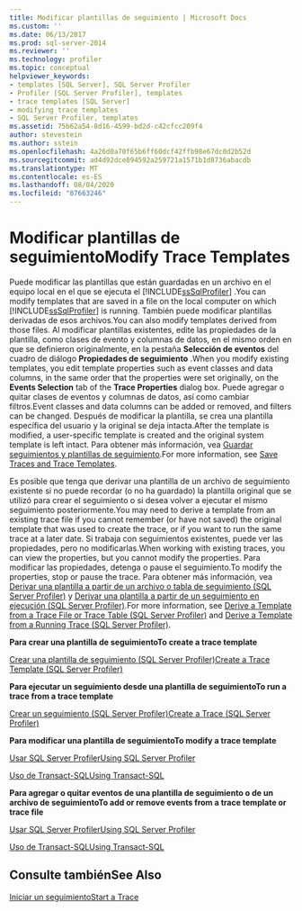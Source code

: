 ```yaml
---
title: Modificar plantillas de seguimiento | Microsoft Docs
ms.custom: ''
ms.date: 06/13/2017
ms.prod: sql-server-2014
ms.reviewer: ''
ms.technology: profiler
ms.topic: conceptual
helpviewer_keywords:
- templates [SQL Server], SQL Server Profiler
- Profiler [SQL Server Profiler], templates
- trace templates [SQL Server]
- modifying trace templates
- SQL Server Profiler, templates
ms.assetid: 75b62a54-8d16-4599-bd2d-c42cfcc209f4
author: stevestein
ms.author: sstein
ms.openlocfilehash: 4a26d0a70f65b6ff60dcf42ffb98e67dc0d2b52d
ms.sourcegitcommit: ad4d92dce894592a259721a1571b1d8736abacdb
ms.translationtype: MT
ms.contentlocale: es-ES
ms.lasthandoff: 08/04/2020
ms.locfileid: "87663246"
---
```

# <a name="modify-trace-templates"></a><span data-ttu-id="f9eed-102">Modificar plantillas de seguimiento</span><span class="sxs-lookup"><span data-stu-id="f9eed-102">Modify Trace Templates</span></span>
  <span data-ttu-id="f9eed-103">Puede modificar las plantillas que están guardadas en un archivo en el equipo local en el que se ejecuta el [!INCLUDE[ssSqlProfiler](../../includes/sssqlprofiler-md.md)] .</span><span class="sxs-lookup"><span data-stu-id="f9eed-103">You can modify templates that are saved in a file on the local computer on which [!INCLUDE[ssSqlProfiler](../../includes/sssqlprofiler-md.md)] is running.</span></span> <span data-ttu-id="f9eed-104">También puede modificar plantillas derivadas de esos archivos.</span><span class="sxs-lookup"><span data-stu-id="f9eed-104">You can also modify templates derived from those files.</span></span> <span data-ttu-id="f9eed-105">Al modificar plantillas existentes, edite las propiedades de la plantilla, como clases de evento y columnas de datos, en el mismo orden en que se definieron originalmente, en la pestaña **Selección de eventos** del cuadro de diálogo **Propiedades de seguimiento** .</span><span class="sxs-lookup"><span data-stu-id="f9eed-105">When you modify existing templates, you edit template properties such as event classes and data columns, in the same order that the properties were set originally, on the **Events Selection** tab of the **Trace Properties** dialog box.</span></span> <span data-ttu-id="f9eed-106">Puede agregar o quitar clases de eventos y columnas de datos, así como cambiar filtros.</span><span class="sxs-lookup"><span data-stu-id="f9eed-106">Event classes and data columns can be added or removed, and filters can be changed.</span></span> <span data-ttu-id="f9eed-107">Después de modificar la plantilla, se crea una plantilla específica del usuario y la original se deja intacta.</span><span class="sxs-lookup"><span data-stu-id="f9eed-107">After the template is modified, a user-specific template is created and the original system template is left intact.</span></span> <span data-ttu-id="f9eed-108">Para obtener más información, vea [Guardar seguimientos y plantillas de seguimiento](save-traces-and-trace-templates.md).</span><span class="sxs-lookup"><span data-stu-id="f9eed-108">For more information, see [Save Traces and Trace Templates](save-traces-and-trace-templates.md).</span></span>  
  
 <span data-ttu-id="f9eed-109">Es posible que tenga que derivar una plantilla de un archivo de seguimiento existente si no puede recordar (o no ha guardado) la plantilla original que se utilizó para crear el seguimiento o si desea volver a ejecutar el mismo seguimiento posteriormente.</span><span class="sxs-lookup"><span data-stu-id="f9eed-109">You may need to derive a template from an existing trace file if you cannot remember (or have not saved) the original template that was used to create the trace, or if you want to run the same trace at a later date.</span></span> <span data-ttu-id="f9eed-110">Si trabaja con seguimientos existentes, puede ver las propiedades, pero no modificarlas.</span><span class="sxs-lookup"><span data-stu-id="f9eed-110">When working with existing traces, you can view the properties, but you cannot modify the properties.</span></span> <span data-ttu-id="f9eed-111">Para modificar las propiedades, detenga o pause el seguimiento.</span><span class="sxs-lookup"><span data-stu-id="f9eed-111">To modify the properties, stop or pause the trace.</span></span> <span data-ttu-id="f9eed-112">Para obtener más información, vea [Derivar una plantilla a partir de un archivo o tabla de seguimiento &#40;SQL Server Profiler&#41;](sql-server-profiler.md) y [Derivar una plantilla a partir de un seguimiento en ejecución &#40;SQL Server Profiler&#41;](derive-a-template-from-a-running-trace-sql-server-profiler.md).</span><span class="sxs-lookup"><span data-stu-id="f9eed-112">For more information, see [Derive a Template from a Trace File or Trace Table &#40;SQL Server Profiler&#41;](sql-server-profiler.md) and [Derive a Template from a Running Trace &#40;SQL Server Profiler&#41;](derive-a-template-from-a-running-trace-sql-server-profiler.md).</span></span>  
  
 <span data-ttu-id="f9eed-113">**Para crear una plantilla de seguimiento**</span><span class="sxs-lookup"><span data-stu-id="f9eed-113">**To create a trace template**</span></span>  
  
 [<span data-ttu-id="f9eed-114">Crear una plantilla de seguimiento &#40;SQL Server Profiler&#41;</span><span class="sxs-lookup"><span data-stu-id="f9eed-114">Create a Trace Template &#40;SQL Server Profiler&#41;</span></span>](create-a-trace-template-sql-server-profiler.md)  
  
 <span data-ttu-id="f9eed-115">**Para ejecutar un seguimiento desde una plantilla de seguimiento**</span><span class="sxs-lookup"><span data-stu-id="f9eed-115">**To run a trace from a trace template**</span></span>  
  
 [<span data-ttu-id="f9eed-116">Crear un seguimiento &#40;SQL Server Profiler&#41;</span><span class="sxs-lookup"><span data-stu-id="f9eed-116">Create a Trace &#40;SQL Server Profiler&#41;</span></span>](create-a-trace-sql-server-profiler.md)  
  
 <span data-ttu-id="f9eed-117">**Para modificar una plantilla de seguimiento**</span><span class="sxs-lookup"><span data-stu-id="f9eed-117">**To modify a trace template**</span></span>  
  
 [<span data-ttu-id="f9eed-118">Usar SQL Server Profiler</span><span class="sxs-lookup"><span data-stu-id="f9eed-118">Using SQL Server Profiler</span></span>](../../database-engine/modify-a-trace-template-sql-server-profiler.md)  
  
 [<span data-ttu-id="f9eed-119">Uso de Transact-SQL</span><span class="sxs-lookup"><span data-stu-id="f9eed-119">Using Transact-SQL</span></span>](../../relational-databases/sql-trace/modify-an-existing-trace-transact-sql.md)  
  
 <span data-ttu-id="f9eed-120">**Para agregar o quitar eventos de una plantilla de seguimiento o de un archivo de seguimiento**</span><span class="sxs-lookup"><span data-stu-id="f9eed-120">**To add or remove events from a trace template or trace file**</span></span>  
  
 [<span data-ttu-id="f9eed-121">Usar SQL Server Profiler</span><span class="sxs-lookup"><span data-stu-id="f9eed-121">Using SQL Server Profiler</span></span>](specify-events-and-data-columns-for-a-trace-file-sql-server-profiler.md)  
  
 [<span data-ttu-id="f9eed-122">Uso de Transact-SQL</span><span class="sxs-lookup"><span data-stu-id="f9eed-122">Using Transact-SQL</span></span>](/sql/relational-databases/system-stored-procedures/sp-trace-setevent-transact-sql)  
  
## <a name="see-also"></a><span data-ttu-id="f9eed-123">Consulte también</span><span class="sxs-lookup"><span data-stu-id="f9eed-123">See Also</span></span>  
 [<span data-ttu-id="f9eed-124">Iniciar un seguimiento</span><span class="sxs-lookup"><span data-stu-id="f9eed-124">Start a Trace</span></span>](start-a-trace.md)  
  
  
